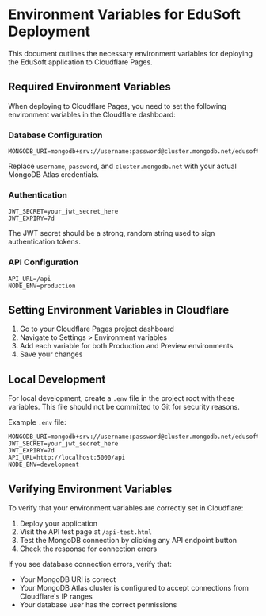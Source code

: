 # Environment Variables for EduSoft Deployment

This document outlines the necessary environment variables for deploying the EduSoft application to Cloudflare Pages.

## Required Environment Variables

When deploying to Cloudflare Pages, you need to set the following environment variables in the Cloudflare dashboard:

### Database Configuration

```
MONGODB_URI=mongodb+srv://username:password@cluster.mongodb.net/edusoft
```

Replace `username`, `password`, and `cluster.mongodb.net` with your actual MongoDB Atlas credentials.

### Authentication

```
JWT_SECRET=your_jwt_secret_here
JWT_EXPIRY=7d
```

The JWT secret should be a strong, random string used to sign authentication tokens.

### API Configuration

```
API_URL=/api
NODE_ENV=production
```

## Setting Environment Variables in Cloudflare

1. Go to your Cloudflare Pages project dashboard
2. Navigate to Settings > Environment variables
3. Add each variable for both Production and Preview environments
4. Save your changes

## Local Development

For local development, create a `.env` file in the project root with these variables. This file should not be committed to Git for security reasons.

Example `.env` file:

```
MONGODB_URI=mongodb+srv://username:password@cluster.mongodb.net/edusoft
JWT_SECRET=your_jwt_secret_here
JWT_EXPIRY=7d
API_URL=http://localhost:5000/api
NODE_ENV=development
```

## Verifying Environment Variables

To verify that your environment variables are correctly set in Cloudflare:

1. Deploy your application
2. Visit the API test page at `/api-test.html`
3. Test the MongoDB connection by clicking any API endpoint button
4. Check the response for connection errors

If you see database connection errors, verify that:
- Your MongoDB URI is correct
- Your MongoDB Atlas cluster is configured to accept connections from Cloudflare's IP ranges
- Your database user has the correct permissions 